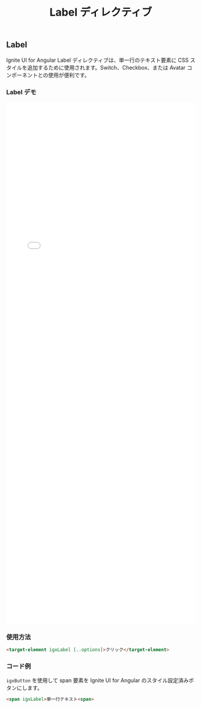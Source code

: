 ﻿---
title: Label ディレクティブ
_description: Ignite UI for Angular Label コンポーネントを使用すると、単一行のテキスト要素を作成するための CSS スタイルを追加し、その他のコントロールと統合できます。
_keywords: Ignite UI for Angular, UI コントロール, Angular ウィジェット, web ウィジェット, UI ウィジェット, Angular, ネイティブ Angular コンポーネント スィート, ネイティブ Angular コントロール, ネイティブ Angular コンポーネント ライブラリ, Angular Label コンポーネント, Angular Label コントロール
_language: ja
---

## Label

<p class="highlight">Ignite UI for Angular Label ディレクティブは、単一行のテキスト要素に CSS スタイルを追加するために使用されます。Switch、Checkbox、または Avatar コンポーネントとの使用が便利です。</p>
<div class="divider"></div>

### Label デモ

<div class="sample-container" style="height:1390px">
<iframe src='{environment:demosBaseUrl}/form-elements' width="100%" height="100%" seamless frameBorder="0"></iframe>
</div>
<div class="divider--half"></div>

### 使用方法

```html
<target-element igxLabel [..options]>クリック</target-element>
```

<div class="divider--half"></div>

### コード例

`igxButton` を使用して span 要素を Ignite UI for Angular のスタイル設定済みボタンにします。

```html
<span igxLabel>単一行テキスト<span>
```

<div class="divider--half"></div>
